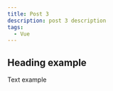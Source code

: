 ```yaml
---
title: Post 3
description: post 3 description
tags:
  - Vue
---
```


## Heading example

Text example
